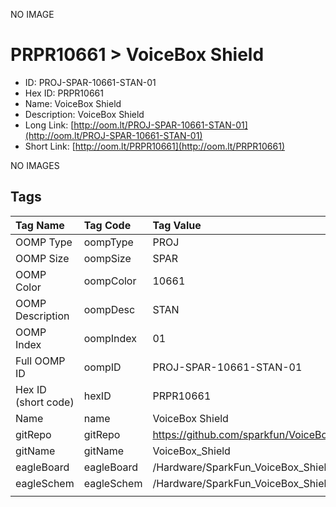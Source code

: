 


  
NO IMAGE  
# PRPR10661 > VoiceBox Shield

- ID: PROJ-SPAR-10661-STAN-01
- Hex ID: PRPR10661
- Name: VoiceBox Shield
- Description: VoiceBox Shield
- Long Link: [http://oom.lt/PROJ-SPAR-10661-STAN-01](http://oom.lt/PROJ-SPAR-10661-STAN-01)
- Short Link: [http://oom.lt/PRPR10661](http://oom.lt/PRPR10661)
  
NO IMAGES  
## Tags
  

|Tag Name|Tag Code|Tag Value|
| :--- | :--- | :--- |
|OOMP Type|oompType|PROJ|
|OOMP Size|oompSize|SPAR|
|OOMP Color|oompColor|10661|
|OOMP Description|oompDesc|STAN|
|OOMP Index|oompIndex|01|
|Full OOMP ID|oompID|PROJ-SPAR-10661-STAN-01|
|Hex ID (short code)|hexID|PRPR10661|
|Name|name|VoiceBox Shield|
|gitRepo|gitRepo|https://github.com/sparkfun/VoiceBox_Shield|
|gitName|gitName|VoiceBox_Shield|
|eagleBoard|eagleBoard|/Hardware/SparkFun_VoiceBox_Shield.brd|
|eagleSchem|eagleSchem|/Hardware/SparkFun_VoiceBox_Shield.sch|
||||
